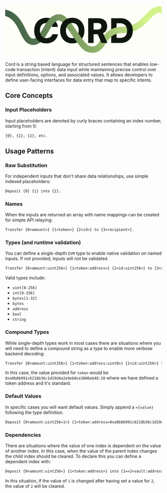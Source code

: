 ![Cord image](./cord.png)

Cord is a string based language for structured sentences that enables low-code transaction (intent) data input while maintaining precise control over input definitions, options, and associated values. It allows developers to define user-facing interfaces for data entry that map to specific intents.

## Core Concepts

### Input Placeholders

Input placeholders are denoted by curly braces containing an index number, starting from 0:

```txt
{0}, {1}, {2}, etc.
```

## Usage Patterns

### Raw Substitution

For independent inputs that don't share data relationships, use simple indexed placeholders:

```txt
Deposit {0} {1} into {2}.
```

### Names

When the inputs are returned an array with name mappings can be created for simple API relaying:

```txt
Transfer {0<amount>} {1<token>} {2<id>} to {3<recipient>}.
```

### Types (and runtime validation)

You can define a single-depth `EVM` type to enable native validation on named inputs. If not provided, inputs will not be validated.

```txt
Transfer {0<amount:uint256>} {1<token:address>} {2<id:uint256>} to {3<recipient:address>}.
```

Valid types include:

-   `uint[8-256]`
-   `int[8-256]`
-   `bytes[1-32]`
-   `bytes`
-   `address`
-   `bool`
-   `string`

### Compound Types

While single-depth types work in most cases there are situations where you will need to define a compound string as a type to enable more verbose backend decoding:

```txt
Transfer {0<amount:uint256>} {1<token:address:uint8>} {2<id:uint256>} to {3<recipient:address>}.
```

In this case, the value provided for `token` would be `0xa0b86991c6218b36c1d19d4a2e9eb0ce3606eb48:20` where we have defined a token address and it's standard.

### Default Values

In specific cases you will want default values. Simply append a `={value}` following the type definition.

```txt
Deposit {0<amount:uint256=1>} {1<token:address=0xa0b86991c6218b36c1d19d4a2e9eb0ce3606eb48:uint8=20>} into {1=>2<vault:address>}.
```

### Dependencies

There are situations where the value of one index is dependent on the value of another index. In this case, when the value of the parent index changes the child index should be cleared. To declare this you can define a dependent index with:

```txt
Deposit {0<amount:uint256>} {1<token:address>} into {1=>2<vault:address>}.
```

In this situation, if the value of `1` is changed after having set a value for `2`, the value of `2` will be cleared.
